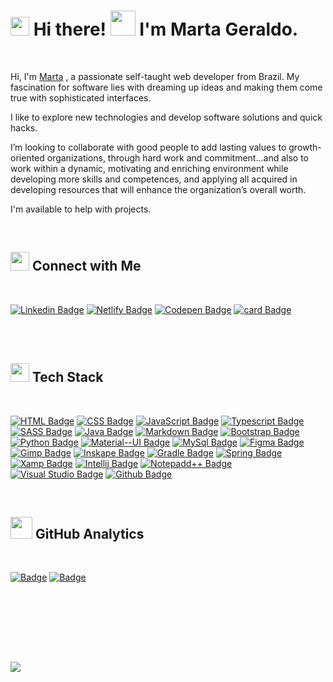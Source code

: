 

# <img src="https://github.com/martageraldo/certificados/blob/main/certificados/logomgg/LOGOmggcode100.png" width="30"> **Hi there!** <img src="https://github.com/martageraldo/certificados/blob/main/certificados/logomgg/Hi.gif" width="40"> **I'm Marta Geraldo.** 
<br>


<p> Hi, I'm <a href="https://martageraldo.netlify.app/" target="_blank">Marta<a/> , a passionate self-taught web developer from Brazil. My fascination for software lies with dreaming up ideas and making them come true with sophisticated interfaces.</p>
<p>I like to explore new technologies and develop software solutions and quick hacks.</p>
<p> I’m looking to collaborate with good people to add lasting values to growth-oriented organizations, through hard work and commitment...and also to work within a dynamic, motivating and enriching environment while developing more skills and competences, and applying all acquired in developing resources that will enhance the organization’s overall worth.</p>
<p> I'm available to help with projects.</p> 

<br>


 ## <img src="https://github.com/martageraldo/certificados/blob/main/certificados/logomgg/FOLLOW.png" width="30"> Connect with Me  
 <br>

[![Linkedin Badge](https://img.shields.io/badge/-LinkedIn-blue?style=flat-square&logo=Linkedin&logoColor=white&link=https://www.linkedin.com/in/marta-geraldo)](https://www.linkedin.com/in/marta-geraldo)
[![Netlify Badge](https://img.shields.io/badge/Netlify-37aeba?style=flat-square&logo=Netlify&logoColor=white&link=https://martageraldo.netlify.app/)](https://martageraldo.netlify.app/)
[![Codepen Badge](https://img.shields.io/badge/-Codepen-black?style=flat-square&logo=Codepen&logoColor=white&link=https://codepen.io/martageraldo)](https://codepen.io/martageraldo)
[![card Badge](https://img.shields.io/badge/-Microsoft_Outlook-0078D4??style=flat-square&logo=microsoft-outlook&logoColor=white&link=mailto:mggeraldo@hotmail.com)](mailto:mggeraldo@hotmail.com)  


<br> <br>

## <img src="https://github.com/martageraldo/certificados/blob/main/certificados/logomgg/lista.png" width="30"> Tech Stack  
<br>

[![HTML Badge](https://img.shields.io/badge/HTML5-E34F26?style=for-the-badge&logo=html5&logoColor=white)]() 
[![CSS Badge](https://img.shields.io/badge/CSS3-1572B6?style=for-the-badge&logo=css3&logoColor=white)]() 
[![JavaScript Badge](https://img.shields.io/badge/JavaScript-F7DF1E?style=for-the-badge&logo=javascript&logoColor=black)]()
[![Typescript Badge](https://img.shields.io/badge/TypeScript-007ACC?style=for-the-badge&logo=typescript&logoColor=white)]()
[![SASS Badge](https://img.shields.io/badge/Sass-CC6699?style=for-the-badge&logo=sass&logoColor=white)]()
[![Java Badge](https://img.shields.io/badge/Java-f90404?style=for-the-badge&logo=java&logoColor=white)]()
[![Markdown Badge](https://img.shields.io/badge/Markdown-000000?style=for-the-badge&logo=markdown&logoColor=white)]()
[![Bootstrap Badge](https://img.shields.io/badge/Bootstrap-563D7C?style=for-the-badge&logo=bootstrap&logoColor=white)]()
[![Python Badge](https://img.shields.io/badge/Python-14354C?style=for-the-badge&logo=python&logoColor=white)]()
[![Material--UI Badge](https://img.shields.io/badge/Material--UI-0081CB?style=for-the-badge&logo=material-ui&logoColor=white)]()
[![MySql Badge](https://img.shields.io/badge/MySQL-00000F?style=for-the-badge&logo=mysql&logoColor=white)]()
[![Figma Badge](https://img.shields.io/badge/Figma-F24E1E?style=for-the-badge&logo=figma&logoColor=white)]() 
[![Gimp Badge](https://img.shields.io/badge/gimp-5C5543?style=for-the-badge&logo=gimp&logoColor=white)]()
[![Inskape Badge](https://img.shields.io/badge/Inkscape-000000?style=for-the-badge&logo=Inkscape&logoColor=white)]()
[![Gradle Badge](https://img.shields.io/badge/gradle-02303A?style=for-the-badge&logo=gradle&logoColor=white)]()
[![Spring Badge](https://img.shields.io/badge/Spring-6DB33F?style=for-the-badge&logo=spring&logoColor=white)]()
[![Xamp Badge](https://img.shields.io/badge/Xampp-F37623?style=for-the-badge&logo=xampp&logoColor=white)]()
[![Intellij Badge](https://img.shields.io/badge/IntelliJIDEA-000000.svg?style=for-the-badge&logo=intellij-idea&logoColor=white)]()
[![Notepadd++ Badge](https://img.shields.io/badge/Notepad++-90E59A.svg?style=for-the-badge&logo=notepad%2B%2B&logoColor=black)]()
[![Visual Studio Badge](https://img.shields.io/badge/Visual_Studio_Code-0078D4?style=for-the-badge&logo=visual%20studio%20code&logoColor=white)]()
[![Github Badge](https://img.shields.io/badge/GitHub-100000?style=for-the-badge&logo=github&logoColor=white)]()

<br>



## <img src="https://github.com/martageraldo/certificados/blob/main/certificados/logomgg/metrics.png" width="35"> GitHub Analytics 
<br>

[![ Badge](https://github-readme-stats.vercel.app/api?username=martageraldo&show_icons=true&include_all_commits=true&count_private=true&theme=blue-green)]() 
[![ Badge](https://github-readme-stats.vercel.app/api/top-langs/?username=martageraldo&include_all_langs=true&theme=blue-green)]()
<br><br>

<br><br>


<br>
<br>

![](https://visitor-badge.glitch.me/badge?page_id=martageraldo.martageraldo)

<br>



<!--
<div>
<a href="https://github.com/martageraldo">
<img height="180em" src="https://github-readme-stats.vercel.app/api/top-langs/?username=martageraldo&layout=compact&langs_count=7&theme=dracula"/>
<img height="180em" src="https://github-readme-stats.vercel.app/api?username=martageraldo&show_icons=true&theme=dracula&include_all_commits=true&count_private=true"/>
</div>
-->



<!--
**martageraldo/martageraldo** is a ✨ _special_ ✨ repository because its `README.md` (this file) appears on your GitHub profile.

Here are some ideas to get you started:

- 🔭 I’m currently working on ...
- 🌱 I’m currently learning ...
- 👯 I’m looking to collaborate on ...
- 🤔 I’m looking for help with ...
- 💬 Ask me about ...
- 📫 How to reach me: ...
- 😄 Pronouns: ...
- ⚡ Fun fact: ...
-->


